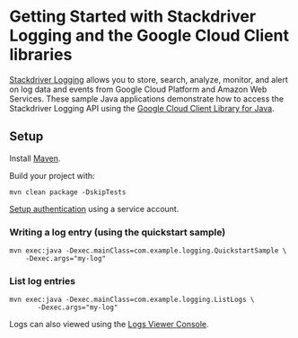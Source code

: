 # Getting Started with Stackdriver Logging and the Google Cloud Client libraries

[Stackdriver Logging][logging]  allows you to store, search, analyze, monitor,
and alert on log data and events from Google Cloud Platform and Amazon Web
Services.
These sample Java applications demonstrate how to access the Stackdriver Logging API using
the [Google Cloud Client Library for Java][google-cloud-java].

[logging]: https://cloud.google.com/logging/
[google-cloud-java]: https://github.com/GoogleCloudPlatform/google-cloud-java

## Setup

Install [Maven](http://maven.apache.org/).

Build your project with:

	mvn clean package -DskipTests
	
[Setup authentication](https://cloud.google.com/docs/authentication) using a service account.

### Writing a log entry (using the quickstart sample)

    mvn exec:java -Dexec.mainClass=com.example.logging.QuickstartSample \
        -Dexec.args="my-log"


### List log entries

    mvn exec:java -Dexec.mainClass=com.example.logging.ListLogs \
           -Dexec.args="my-log"
 

Logs can also viewed using the [Logs Viewer Console](https://console.cloud.google.com/logs/viewer).
